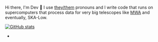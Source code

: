 Hi there, I'm Dev 👋 I use [they/them](https://en.wikipedia.org/wiki/Singular_they) pronouns and I write code that runs on supercomputers that process data for very big telescopes like [MWA](https://www.mwatelescope.org/) and eventually, SKA-Low.

[![GitHub stats](https://github-readme-stats.vercel.app/api?username=derwentx)](https://github.com/anuraghazra/github-readme-stats)

- 

<!--
**derwentx/derwentx** is a ✨ _special_ ✨ repository because its `README.md` (this file) appears on your GitHub profile.

Here are some ideas to get you started:

- 🔭 I’m currently working on ...
- 🌱 I’m currently learning ...
- 👯 I’m looking to collaborate on ...
- 🤔 I’m looking for help with ...
- 💬 Ask me about ...
- 📫 How to reach me: ...
- 😄 Pronouns: ...
- ⚡ Fun fact: ...
-->
